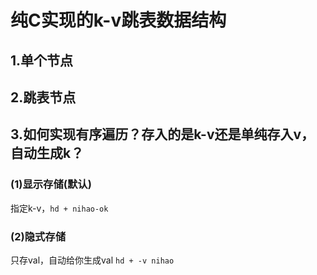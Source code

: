 # 纯C实现的k-v跳表数据结构
## 1.单个节点

## 2.跳表节点


## 3.如何实现有序遍历？存入的是k-v还是单纯存入v，自动生成k？
### (1)显示存储(默认)
指定k-v，`hd + nihao-ok`
### (2)隐式存储
只存val，自动给你生成val
`hd + -v nihao`